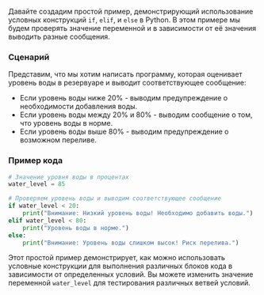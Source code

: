 Давайте создадим простой пример, демонстрирующий использование условных конструкций `if`, `elif`, и `else` в Python. В этом примере мы будем проверять значение переменной и в зависимости от её значения выводить разные сообщения.

### Сценарий
Представим, что мы хотим написать программу, которая оценивает уровень воды в резервуаре и выводит соответствующее сообщение:
- Если уровень воды ниже 20% - выводим предупреждение о необходимости добавления воды.
- Если уровень воды между 20% и 80% - выводим сообщение о том, что уровень воды в норме.
- Если уровень воды выше 80% - выводим предупреждение о возможном переливе.

### Пример кода

```python
# Значение уровня воды в процентах
water_level = 85

# Проверяем уровень воды и выводим соответствующее сообщение
if water_level < 20:
    print("Внимание: Низкий уровень воды! Необходимо добавить воды.")
elif water_level < 80:
    print("Уровень воды в норме.")
else:
    print("Внимание: Уровень воды слишком высок! Риск перелива.")

```

Этот простой пример демонстрирует, как можно использовать условные конструкции для выполнения различных блоков кода в зависимости от определенных условий. Вы можете изменить значение переменной `water_level` для тестирования различных ветвей условий.
